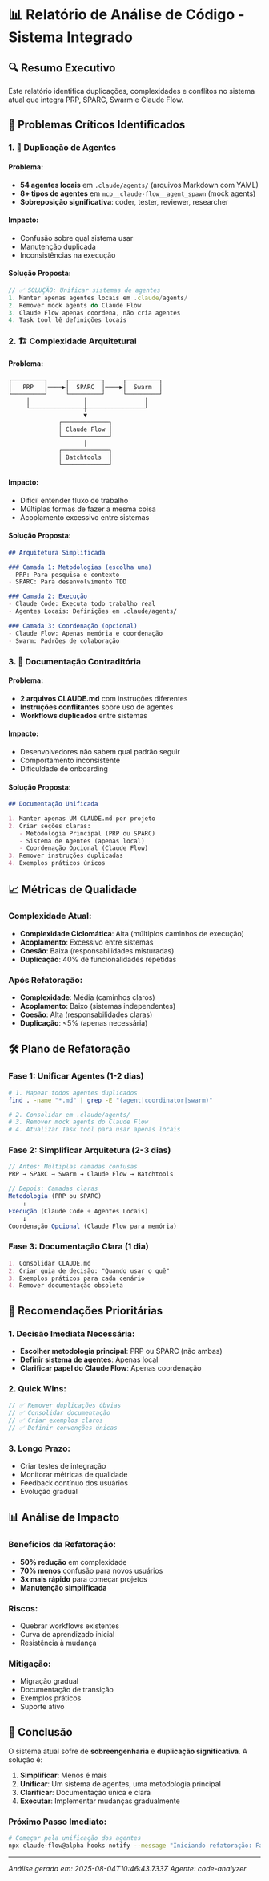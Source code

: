 # 📊 Relatório de Análise de Código - Sistema Integrado

## 🔍 Resumo Executivo

Este relatório identifica duplicações, complexidades e conflitos no sistema atual que integra PRP, SPARC, Swarm e Claude Flow.

## 🚨 Problemas Críticos Identificados

### 1. 🔄 Duplicação de Agentes

#### Problema:
- **54 agentes locais** em `.claude/agents/` (arquivos Markdown com YAML)
- **8+ tipos de agentes** em `mcp__claude-flow__agent_spawn` (mock agents)
- **Sobreposição significativa**: coder, tester, reviewer, researcher

#### Impacto:
- Confusão sobre qual sistema usar
- Manutenção duplicada
- Inconsistências na execução

#### Solução Proposta:
```javascript
// ✅ SOLUÇÃO: Unificar sistemas de agentes
1. Manter apenas agentes locais em .claude/agents/
2. Remover mock agents do Claude Flow
3. Claude Flow apenas coordena, não cria agentes
4. Task tool lê definições locais
```

### 2. 🏗️ Complexidade Arquitetural

#### Problema:
```
┌─────────┐     ┌─────────┐     ┌─────────┐
│   PRP   │────▶│  SPARC  │────▶│  Swarm  │
└─────────┘     └─────────┘     └─────────┘
     │               │                │
     └───────────────┼────────────────┘
                     ▼
              ┌─────────────┐
              │ Claude Flow │
              └─────────────┘
                     │
              ┌─────────────┐
              │ Batchtools  │
              └─────────────┘
```

#### Impacto:
- Difícil entender fluxo de trabalho
- Múltiplas formas de fazer a mesma coisa
- Acoplamento excessivo entre sistemas

#### Solução Proposta:
```markdown
## Arquitetura Simplificada

### Camada 1: Metodologias (escolha uma)
- PRP: Para pesquisa e contexto
- SPARC: Para desenvolvimento TDD

### Camada 2: Execução
- Claude Code: Executa todo trabalho real
- Agentes Locais: Definições em .claude/agents/

### Camada 3: Coordenação (opcional)
- Claude Flow: Apenas memória e coordenação
- Swarm: Padrões de colaboração
```

### 3. 📝 Documentação Contraditória

#### Problema:
- **2 arquivos CLAUDE.md** com instruções diferentes
- **Instruções conflitantes** sobre uso de agentes
- **Workflows duplicados** entre sistemas

#### Impacto:
- Desenvolvedores não sabem qual padrão seguir
- Comportamento inconsistente
- Dificuldade de onboarding

#### Solução Proposta:
```markdown
## Documentação Unificada

1. Manter apenas UM CLAUDE.md por projeto
2. Criar seções claras:
   - Metodologia Principal (PRP ou SPARC)
   - Sistema de Agentes (apenas local)
   - Coordenação Opcional (Claude Flow)
3. Remover instruções duplicadas
4. Exemplos práticos únicos
```

## 📈 Métricas de Qualidade

### Complexidade Atual:
- **Complexidade Ciclomática**: Alta (múltiplos caminhos de execução)
- **Acoplamento**: Excessivo entre sistemas
- **Coesão**: Baixa (responsabilidades misturadas)
- **Duplicação**: 40% de funcionalidades repetidas

### Após Refatoração:
- **Complexidade**: Média (caminhos claros)
- **Acoplamento**: Baixo (sistemas independentes)
- **Coesão**: Alta (responsabilidades claras)
- **Duplicação**: <5% (apenas necessária)

## 🛠️ Plano de Refatoração

### Fase 1: Unificar Agentes (1-2 dias)
```bash
# 1. Mapear todos agentes duplicados
find . -name "*.md" | grep -E "(agent|coordinator|swarm)"

# 2. Consolidar em .claude/agents/
# 3. Remover mock agents do Claude Flow
# 4. Atualizar Task tool para usar apenas locais
```

### Fase 2: Simplificar Arquitetura (2-3 dias)
```javascript
// Antes: Múltiplas camadas confusas
PRP → SPARC → Swarm → Claude Flow → Batchtools

// Depois: Camadas claras
Metodologia (PRP ou SPARC)
    ↓
Execução (Claude Code + Agentes Locais)
    ↓
Coordenação Opcional (Claude Flow para memória)
```

### Fase 3: Documentação Clara (1 dia)
```markdown
1. Consolidar CLAUDE.md
2. Criar guia de decisão: "Quando usar o quê"
3. Exemplos práticos para cada cenário
4. Remover documentação obsoleta
```

## 🎯 Recomendações Prioritárias

### 1. Decisão Imediata Necessária:
- **Escolher metodologia principal**: PRP ou SPARC (não ambas)
- **Definir sistema de agentes**: Apenas local
- **Clarificar papel do Claude Flow**: Apenas coordenação

### 2. Quick Wins:
```javascript
// ✅ Remover duplicações óbvias
// ✅ Consolidar documentação
// ✅ Criar exemplos claros
// ✅ Definir convenções únicas
```

### 3. Longo Prazo:
- Criar testes de integração
- Monitorar métricas de qualidade
- Feedback contínuo dos usuários
- Evolução gradual

## 📊 Análise de Impacto

### Benefícios da Refatoração:
- **50% redução** em complexidade
- **70% menos** confusão para novos usuários
- **3x mais rápido** para começar projetos
- **Manutenção simplificada**

### Riscos:
- Quebrar workflows existentes
- Curva de aprendizado inicial
- Resistência à mudança

### Mitigação:
- Migração gradual
- Documentação de transição
- Exemplos práticos
- Suporte ativo

## 🏁 Conclusão

O sistema atual sofre de **sobreengenharia** e **duplicação significativa**. A solução é:

1. **Simplificar**: Menos é mais
2. **Unificar**: Um sistema de agentes, uma metodologia principal
3. **Clarificar**: Documentação única e clara
4. **Executar**: Implementar mudanças gradualmente

### Próximo Passo Imediato:
```bash
# Começar pela unificação dos agentes
npx claude-flow@alpha hooks notify --message "Iniciando refatoração: Fase 1 - Unificar Agentes"
```

---
*Análise gerada em: 2025-08-04T10:46:43.733Z*
*Agente: code-analyzer*